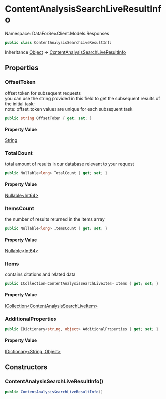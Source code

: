 # ContentAnalysisSearchLiveResultInfo

Namespace: DataForSeo.Client.Models.Responses

```csharp
public class ContentAnalysisSearchLiveResultInfo
```

Inheritance [Object](https://docs.microsoft.com/en-us/dotnet/api/system.object) → [ContentAnalysisSearchLiveResultInfo](./dataforseo.client.models.responses.contentanalysissearchliveresultinfo.md)

## Properties

### **OffsetToken**

offset token for subsequent requests
 <br>you can use the string provided in this field to get the subsequent results of the initial task;
 <br>note: offset_token values are unique for each subsequent task

```csharp
public string OffsetToken { get; set; }
```

#### Property Value

[String](https://docs.microsoft.com/en-us/dotnet/api/system.string)<br>

### **TotalCount**

total amount of results in our database relevant to your request

```csharp
public Nullable<long> TotalCount { get; set; }
```

#### Property Value

[Nullable&lt;Int64&gt;](https://docs.microsoft.com/en-us/dotnet/api/system.nullable-1)<br>

### **ItemsCount**

the number of results returned in the items array

```csharp
public Nullable<long> ItemsCount { get; set; }
```

#### Property Value

[Nullable&lt;Int64&gt;](https://docs.microsoft.com/en-us/dotnet/api/system.nullable-1)<br>

### **Items**

contains citations and related data

```csharp
public ICollection<ContentAnalysisSearchLiveItem> Items { get; set; }
```

#### Property Value

[ICollection&lt;ContentAnalysisSearchLiveItem&gt;](https://docs.microsoft.com/en-us/dotnet/api/system.collections.generic.icollection-1)<br>

### **AdditionalProperties**

```csharp
public IDictionary<string, object> AdditionalProperties { get; set; }
```

#### Property Value

[IDictionary&lt;String, Object&gt;](https://docs.microsoft.com/en-us/dotnet/api/system.collections.generic.idictionary-2)<br>

## Constructors

### **ContentAnalysisSearchLiveResultInfo()**

```csharp
public ContentAnalysisSearchLiveResultInfo()
```

